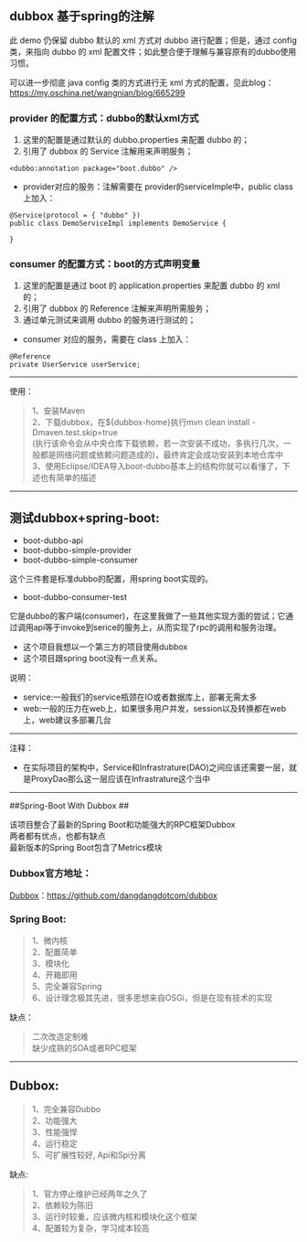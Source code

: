 ## dubbox 基于spring的注解

此 demo 仍保留 dubbo 默认的 xml 方式对 dubbo 进行配置；但是，通过 config 类，来指向 dubbo 的 xml 配置文件；如此整合便于理解与兼容原有的dubbo使用习惯。

可以进一步彻底 java config 类的方式进行无 xml 方式的配置，见此blog：https://my.oschina.net/wangnian/blog/665299


### provider 的配置方式：dubbo的默认xml方式

1. 这里的配置是通过默认的 dubbo.properties 来配置 dubbo 的；
2. 引用了 dubbox 的 Service 注解用来声明服务；

```
<dubbo:annotation package="boot.dubbo" />

```

- provider对应的服务：注解需要在 provider的serviceImple中，public class上加入：

```
@Service(protocol = { "dubbo" })
public class DemoServiceImpl implements DemoService {

}
```

### consumer 的配置方式：boot的方式声明变量
1. 这里的配置是通过 boot 的 application.properties 来配置 dubbo 的 xml 的；
2. 引用了 dubbox 的 Reference 注解来声明所需服务；
3. 通过单元测试来调用 dubbo 的服务进行测试的；

- consumer 对应的服务，需要在 class 上加入：

```
@Reference
private UserService userService;
```	


---------------------------------------------------------

使用：<br>
 > 1、安装Maven<br>
 > 2、下载dubbox，在${dubbox-home}执行mvn clean install -Dmaven.test.skip=true <br> (执行该命令会从中央仓库下载依赖，若一次安装不成功，多执行几次，一般都是网络问题或依赖问题造成的)，最终肯定会成功安装到本地仓库中<br>
 > 3、使用Eclipse/IDEA导入boot-dubbo基本上的结构你就可以看懂了，下述也有简单的描述<br>
 

 ---------------------------------------
 
 
## 测试dubbox+spring-boot:<br>
 * boot-dubbo-api
 * boot-dubbo-simple-provider
 * boot-dubbo-simple-consumer

这个三件套是标准dubbo的配置，用spring boot实现的。

 * boot-dubbo-consumer-test 
 
它是dubbo的客户端(consumer)，在这里我做了一些其他实现方面的尝试；它通过调用api等于invoke到serice的服务上，从而实现了rpc的调用和服务治理。<br>

 * 这个项目我想以一个第三方的项目使用dubbox
 * 这个项目跟spring boot没有一点关系。



说明：<br>
 * service:一般我们的service瓶颈在IO或者数据库上，部署无需太多
 * web:一般的压力在web上，如果很多用户并发，session以及转换都在web上，web建议多部署几台

--------------------------------------
注释：<br>
 * 在实际项目的架构中，Service和Infrastrature(DAO)之间应该还需要一层，就是ProxyDao那么这一层应该在Infrastrature这个当中


 ----

##Spring-Boot With Dubbox ##

该项目整合了最新的Spring Boot和功能强大的RPC框架Dubbox<br>
两者都有优点，也都有缺点<br>
最新版本的Spring Boot包含了Metrics模块<br>

### Dubbox官方地址：<br>
[Dubbox](https://github.com/dangdangdotcom/dubbox)：https://github.com/dangdangdotcom/dubbox<br>


### Spring Boot: <br>
 
> 1、微内核<br>
> 2、配置简单<br>
> 3、模块化<br>
> 4、开箱即用<br>
> 5、完全兼容Spring<br>
> 6、设计理念极其先进，很多思想来自OSGi，但是在现有技术的实现<br>


缺点：<br>

 > 二次改造定制难<br>
 > 缺少成熟的SOA或者RPC框架<br>


----------


Dubbox:<br>
-------
 > 1、完全兼容Dubbo<br>
 > 2、功能强大<br>
 > 3、性能强悍<br>
 > 4、运行稳定<br>
 > 5、可扩展性较好, Api和Spi分离<br>

缺点:

> 1、官方停止维护已经两年之久了<br>
 > 2、依赖较为陈旧<br>
 > 3、运行时较重，应该微内核和模块化这个框架<br>
 > 4、配置较为复杂，学习成本较高<br>


